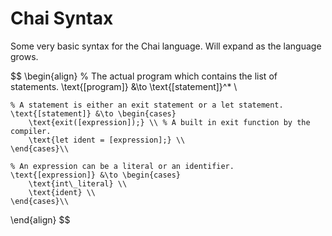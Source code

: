 # Chai Syntax
Some very basic syntax for the Chai language. Will expand as the language grows.

$$
\begin{align}
    % The actual program which contains the list of statements.
    \text{[program]} &\to \text{[statement]}^* \\

    % A statement is either an exit statement or a let statement.
    \text{[statement]} &\to \begin{cases}
        \text{exit([expression]);} \\ % A built in exit function by the compiler.
        \text{let ident = [expression];} \\ 
    \end{cases}\\

    % An expression can be a literal or an identifier.
    \text{[expression]} &\to \begin{cases}
        \text{int\_literal} \\
        \text{ident} \\
    \end{cases}\\
\end{align}
$$


